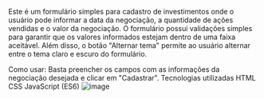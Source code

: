 Este é um formulário simples para cadastro de investimentos
  onde o usuário pode informar a data da negociação, a quantidade de ações vendidas e o valor da negociação.  O formulário possui validações simples para garantir que os valores informados estejam dentro de uma faixa aceitável.  Além disso, o botão "Alternar tema" permite ao usuário alternar entre o tema claro e escuro do formulário.
  
  
  
  Como usar: Basta preencher os campos com as informações da negociação desejada e clicar em "Cadastrar".  Tecnologias utilizadas HTML CSS JavaScript (ES6)
![image](https://user-images.githubusercontent.com/106498376/221391854-559b3cc8-e6ba-4d40-a97a-232dbb14c388.png)
